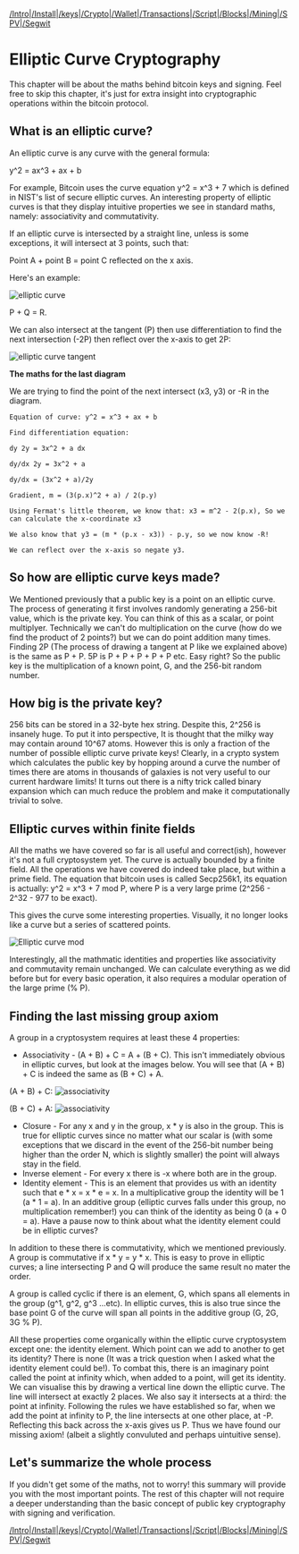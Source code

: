 [/Intro](/index.md)|[/Install](/install.md)|[/keys](/keys.md)|[/Crypto](ecc.md)|[/Wallet](wallet.md)|[/Transactions](transactions.md)|[/Script](script.md)|[/Blocks](blocks.md)|[/Mining](/mining.md)|[/SPV](spv.md)|[/Segwit](segwit.md)

# Elliptic Curve Cryptography

This chapter will be about the maths behind bitcoin keys and signing. Feel free to skip this chapter, it's just for extra insight into cryptographic operations within the bitcoin protocol. 

## What is an elliptic curve? 

An elliptic curve is any curve with the general formula:

y^2 = ax^3 + ax + b

For example, Bitcoin uses the curve equation y^2 = x^3 + 7 which is defined in NIST's list of secure elliptic curves. An interesting property of elliptic curves is that they display intuitive properties we see in standard maths, namely: associativity and commutativity.

If an elliptic curve is intersected by a straight line, unless is some exceptions, it will intersect at 3 points, such that: 

Point A + point B = point C reflected on the x axis. 

Here's an example:

![elliptic curve](/assets/ellipticcurve1.png)

P + Q = R.

We can also intersect at the tangent (P) then use differentiation to find the next intersection (-2P) then reflect over the x-axis to get 2P:

![elliptic curve tangent](/assets/ellipticcurve2.jpeg)

**The maths for the last diagram**

We are trying to find the point of the next intersect (x3, y3) or -R in the diagram.
```
Equation of curve: y^2 = x^3 + ax + b

Find differentiation equation: 

dy 2y = 3x^2 + a dx

dy/dx 2y = 3x^2 + a

dy/dx = (3x^2 + a)/2y

Gradient, m = (3(p.x)^2 + a) / 2(p.y)

Using Fermat's little theorem, we know that: x3 = m^2 - 2(p.x), So we can calculate the x-coordinate x3

We also know that y3 = (m * (p.x - x3)) - p.y, so we now know -R!

We can reflect over the x-axis so negate y3.
```

## So how are elliptic curve keys made?

We Mentioned previously that a public key is a point on an elliptic curve. The process of generating it first involves randomly generating a 256-bit value, which is the private key. You can think of this as a scalar, or point multiplyer. Technically we can't do multiplication on the curve (how do we find the product of 2 points?) but we can do point addition many times. Finding 2P (The process of drawing a tangent at P like we explained above) is the same as P + P. 5P is P + P + P + P + P etc. Easy right? So the public key is the multiplication of a known point, G, and the 256-bit random number. 

## How big is the private key?

256 bits can be stored in a 32-byte hex string. Despite this, 2^256 is insanely huge. To put it into perspective, It is thought that the milky way may contain around 10^67 atoms. However this is only a fraction of the number of possible elliptic curve private keys! Clearly, in a crypto system which calculates the public key by hopping around a curve the number of times there are atoms in thousands of galaxies is not very useful to our current hardware limits! It turns out there is a nifty trick called binary expansion which can much reduce the problem and make it computationally trivial to solve.

## Elliptic curves within finite fields

All the maths we have covered so far is all useful and correct(ish), however it's not a full cryptosystem yet. The curve is actually bounded by a finite field. All the operations we have covered do indeed take place, but within a prime field. The equation that bitcoin uses is called Secp256k1, its equation is actually: y^2 = x^3 + 7 mod P, where P is a very large prime (2^256 - 2^32 - 977 to be exact). 

This gives the curve some interesting properties. Visually, it no longer looks like a curve but a series of scattered points.

![Elliptic curve mod](/assets/ellipticcurve3.png)

Interestingly, all the mathmatic identities and properties like associativity and commutavity remain unchanged. We can calculate everything as we did before but for every basic operation, it also requires a modular operation of the large prime (% P).

## Finding the last missing group axiom

A group in a cryptosystem requires at least these 4 properties:

- Associativity - (A + B) + C = A + (B + C). This isn't immediately obvious in elliptic curves, but look at the images below. You will see that (A + B) + C is indeed the same as (B + C) + A. 

(A + B) + C:
![associativity](/assets/associative1.png)

(B + C) + A:
![associativity](/assets/associative2.png)

- Closure - For any x and y in the group, x * y is also in the group. This is true for elliptic curves since no matter what our scalar is (with some exceptions that we discard     in the event of the 256-bit number being higher than the order N, which is slightly smaller) the point will always stay in the field.  
- Inverse element - For every x there is -x where both are in the group. 
- Identity element - This is an element that provides us with an identity such that e * x = x * e = x. In a multiplicative group the identity will be 1 (a * 1 = a). In an        additive group (elliptic curves falls under this group, no multiplication remember!) you can think of the identity as being 0 (a + 0 = a). Have a pause now to think about what the identity element could be in elliptic curves? 

In addition to these there is commutativity, which we mentioned previously. A group is commutative if x * y = y * x. This is easy to prove in elliptic curves; a line intersecting P and Q will produce the same result no mater the order.

A group is called cyclic if there is an element, G, which spans all elements in the group (g^1, g^2, g^3 ...etc). In elliptic curves, this is also true since the base point G of the curve will span all points in the additive group (G, 2G, 3G % P).

All these properties come organically within the elliptic curve cryptosystem except one: the identity element. Which point can we add to another to get its identity? There is none (It was a trick question when I asked what the identity element could be!). To combat this, there is an imaginary point called the point at infinity which, when added to a point, will get its identity. We can visualise this by drawing a vertical line down the elliptic curve. The line will intersect at exactly 2 places. We also say it intersects at a third: the point at infinity. Following the rules we have established so far, when we add the point at infinity to P, the line intersects at one other place, at -P. Reflecting this back across the x-axis gives us P. Thus we have found our missing axiom! (albeit a slightly convuluted and perhaps uintuitive sense).


## Let's summarize the whole process

If you didn't get some of the maths, not to worry! this summary will provide you with the most important points. The rest of this chapter will not require a deeper understanding than the basic concept of public key cryptography with signing and verification.


[/Intro](/index.md)|[/Install](/install.md)|[/keys](/keys.md)|[/Crypto](ecc.md)|[/Wallet](wallet.md)|[/Transactions](transactions.md)|[/Script](script.md)|[/Blocks](blocks.md)|[/Mining](/mining.md)|[/SPV](spv.md)|[/Segwit](segwit.md)
